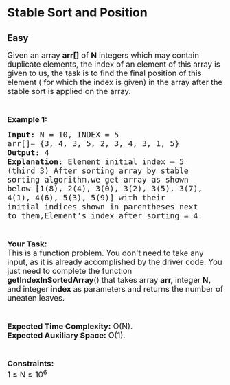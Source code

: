 # Stable Sort and Position
## Easy
<div class="problems_problem_content__Xm_eO"><p><span style="font-size:18px">Given an array <strong>arr[]</strong> of <strong>N</strong> integers which may contain duplicate elements, the index of an&nbsp;element of this array is given to us, the task is to find the final position of this element ( for which the index is given) in the array after the stable sort is applied on the array.&nbsp;</span></p>

<p>&nbsp;</p>

<p><span style="font-size:18px"><strong>Example 1:</strong></span></p>

<pre><span style="font-size:18px"><strong>Input:</strong> N = 10, INDEX = 5
arr[]= {3, 4, 3, 5, 2, 3, 4, 3, 1, 5}
<strong>Output:</strong> 4
<strong>Explanation</strong>: Element initial index – 5 
(third 3) After sorting array by stable 
sorting algorithm,we get array as shown 
below [1(8), 2(4), 3(0), 3(2), 3(5), 3(7),
4(1), 4(6), 5(3), 5(9)] with their 
initial indices shown in parentheses next 
to them,Element's index after sorting = 4.</span></pre>

<p>&nbsp;</p>

<p><span style="font-size:18px"><strong>Your Task:</strong><br>
This is a function problem. You don't need to take any input, as it is already accomplished by the driver code. You just need to complete the function <strong>getIndexInSortedArray</strong>() that takes array <strong>arr,&nbsp;</strong>integer<strong> N, </strong>and&nbsp;integer<strong> index</strong>&nbsp;as parameters and returns the number of uneaten leaves.</span></p>

<p>&nbsp;</p>

<p><span style="font-size:18px"><strong>Expected Time Complexity:</strong> O(N).<br>
<strong>Expected Auxiliary Space:</strong> O(1).</span></p>

<p>&nbsp;</p>

<p><span style="font-size:18px"><strong>Constraints:</strong><br>
1 ≤ N ≤ 10<sup>6</sup></span></p>
</div>